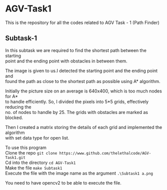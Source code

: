 # AGV-Task1

This is the repository for all the codes related to AGV Task - 1 (Path Finder)

## Subtask-1

In this subtask we are required to find the shortest path between the starting\
point and the ending point with obstacles in between them.

The image is given to us.I detected the starting point and the ending point and\
found the path as close to the shortest path as possible using A* algorithm.

Initially the picture size on an average is 640x400, which is too much nodes for A*\
to handle efficiently. So, I divided the pixels into 5*5 grids, effectively reducing the\
no. of nodes to handle by 25. The grids with obstacles are marked as blocked.

Then I created a matrix storing the details of each grid and implemented the algorithm\
with set data type for open list.

To use this program\
Clone the repo
`git clone https://www.github.com/thelethalcode/AGV-Task1.git`\
Cd into the directory
`cd AGV-Task1`\
Make the file
`make Subtask1`\
Execute the file with the image name as the argument
`.\Subtask1 a.png`

You need to have opencv2 to be able to execute the file.
